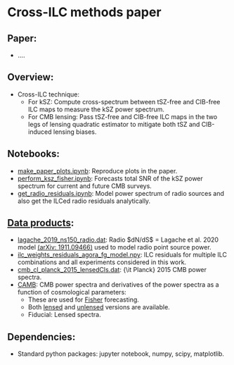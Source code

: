 # Cross-ILC methods paper

## Paper:
* ....

## Overview:
* Cross-ILC technique:
  * For kSZ: Compute cross-spectrum between tSZ-free and CIB-free ILC maps to measure the kSZ power spectrum.
  * For CMB lensing: Pass tSZ-free and CIB-free ILC maps in the two legs of lensing quadratic estimator to mitigate both tSZ and CIB-induced lensing biases.
  
## Notebooks:
* [make_paper_plots.ipynb](https://github.com/sriniraghunathan/cross_ilc_methods_paper/blob/main/make_paper_plots.ipynb): Reproduce plots in the paper.
* [perform_ksz_fisher.ipynb](https://github.com/sriniraghunathan/cross_ilc_methods_paper/blob/main/perform_ksz_fisher.ipynb): Forecasts total SNR of the kSZ power spectrum for current and future CMB surveys.
* [get_radio_residuals.ipynb](https://github.com/sriniraghunathan/cross_ilc_methods_paper/blob/main/get_radio_residuals.ipynb): Model power spectrum of radio sources and also get the ILCed radio residuals analytically.

## [Data products](https://github.com/sriniraghunathan/cross_ilc_methods_paper/tree/main/publish/data):
* [lagache_2019_ns150_radio.dat](https://github.com/sriniraghunathan/cross_ilc_methods_paper/blob/main/publish/data/lagache_2019_ns150_radio.dat): Radio \$dN/dS$ = Lagache et al. 2020 model [(arXiv: 1911.09466)](https://arxiv.org/abs/1911.09466) used to model radio point source power.
* [ilc_weights_residuals_agora_fg_model.npy](https://github.com/sriniraghunathan/cross_ilc_methods_paper/blob/main/publish/data/ilc_weights_residuals_agora_fg_model.npy): ILC residuals for multiple ILC combinations and all experiments considered in this work.
* [cmb_cl_planck_2015_lensedCls.dat](https://github.com/sriniraghunathan/cross_ilc_methods_paper/blob/main/publish/data/cmb_cl_planck_2015_lensedCls.dat): {\it Planck} 2015 CMB power spectra.
* [CAMB](https://github.com/sriniraghunathan/cross_ilc_methods_paper/tree/main/publish/data/CAMB): CMB power spectra and derivatives of the power spectra as a function of cosmological parameters:
  * These are used for [Fisher](https://github.com/sriniraghunathan/cross_ilc_methods_paper/blob/main/perform_ksz_fisher.ipynb) forecasting.
  * Both [lensed](https://github.com/sriniraghunathan/cross_ilc_methods_paper/blob/main/publish/data/CAMB/cmb_spectra_lensed.txt) and [unlensed](https://github.com/sriniraghunathan/cross_ilc_methods_paper/blob/main/publish/data/CAMB/cmb_spectra_unlensed.txt) versions are available.
  * Fiducial: Lensed spectra.

## Dependencies:
* Standard python packages: jupyter notebook, numpy, scipy, matplotlib.
